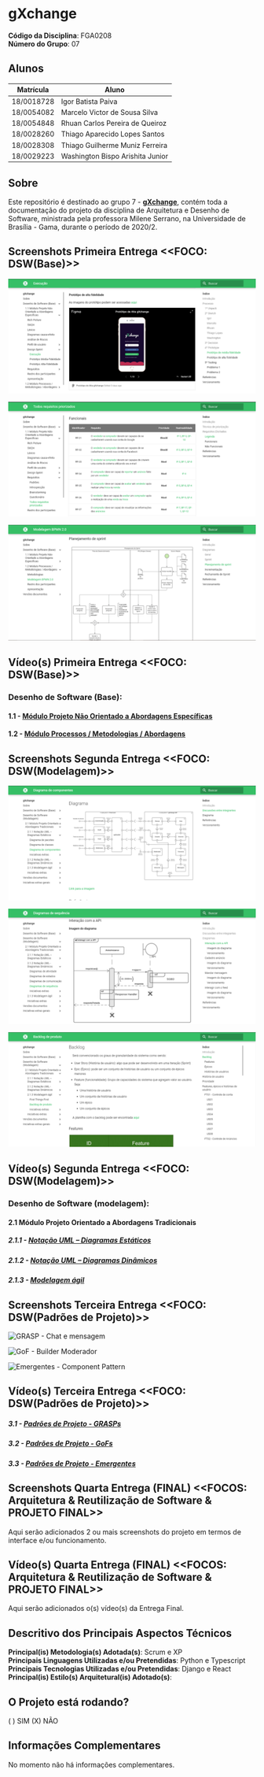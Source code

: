 # gXchange

**Código da Disciplina**: FGA0208<br>
**Número do Grupo**: 07<br>

## Alunos

| Matrícula | Aluno |
| -- | -- |
| 18/0018728  |  Igor Batista Paiva |
| 18/0054082  |  Marcelo Victor de Sousa Silva |
| 18/0054848  |  Rhuan Carlos Pereira de Queiroz |
| 18/0028260  |  Thiago Aparecido Lopes Santos |
| 18/0028308  |  Thiago Guilherme Muniz Ferreira |
| 18/0029223  |  Washington Bispo Arishita Junior |

## Sobre
Este repositório é destinado ao grupo 7 - [**gXchange**](https://github.com/UnBArqDsw2020-2/2020.2_G7_gXchange_DOCS), contém toda a documentação do projeto da disciplina de Arquitetura e Desenho de Software, ministrada pela professora Milene Serrano, na Universidade de Brasília - Gama, durante o período de 2020/2.

## Screenshots Primeira Entrega <<FOCO: DSW(Base)>>

![design_sprint](docs/assets/screenshots/entrega_1/design_sprint.png)

![requisitos](docs/assets/screenshots/entrega_1/requisitos.png)

![bpmn](docs/assets/screenshots/entrega_1/bpmn.png)

## Vídeo(s) Primeira Entrega <<FOCO: DSW(Base)>>

### Desenho de Software (Base):

#### 1.1 - [Módulo Projeto Não Orientado a Abordagens Específicas](https://youtu.be/Jo4Rm84yUq0)

#### 1.2 - [Módulo Processos / Metodologias / Abordagens](https://youtu.be/48xTzKhKb_Y)

## Screenshots Segunda Entrega <<FOCO: DSW(Modelagem)>>

![Diagrama componentes](docs/assets/screenshots/entrega_2/diagrama_componentes.png)

![Diagrama sequência](docs/assets/screenshots/entrega_2/diagrama_sequencia.png)

![Backlog de produto](docs/assets/screenshots/entrega_2/backlog_produto.png)

## Vídeo(s) Segunda Entrega <<FOCO: DSW(Modelagem)>>

### Desenho de Software (modelagem):

#### 2.1 Módulo Projeto Orientado a Abordagens Tradicionais

##### 2.1.1 - [Notação UML – Diagramas Estáticos](https://youtu.be/zOOK5ZxOAwA)

##### 2.1.2 - [Notação UML – Diagramas Dinâmicos](https://youtu.be/_iZWiHMbcMY)

##### 2.1.3 - [Modelagem ágil](https://youtu.be/JOU-X-XP3X0)

## Screenshots Terceira Entrega <<FOCO: DSW(Padrões de Projeto)>>

![GRASP - Chat e mensagem](https://user-images.githubusercontent.com/48963026/114285418-5ed2a100-9a2d-11eb-85e5-97108631c8d6.jpg)

![GoF - Builder Moderador](https://user-images.githubusercontent.com/48963026/114285419-6134fb00-9a2d-11eb-9662-fffd36214cde.jpg)

![Emergentes - Component Pattern](https://user-images.githubusercontent.com/48963026/114285424-698d3600-9a2d-11eb-8382-6730b0a2b92c.jpg)

## Vídeo(s) Terceira Entrega <<FOCO: DSW(Padrões de Projeto)>>

##### 3.1 - [Padrões de Projeto - GRASPs](https://youtu.be/qQglFV-Mie0)

##### 3.2 - [Padrões de Projeto - GoFs](https://youtu.be/4m0vWAqYDn8)

##### 3.3 - [Padrões de Projeto - Emergentes](https://youtu.be/ALiAMjn1VUM)

## Screenshots Quarta Entrega (FINAL) <<FOCOS: Arquitetura & Reutilização de Software & PROJETO FINAL>>
Aqui serão adicionados 2 ou mais screenshots do projeto em termos de interface e/ou funcionamento.

## Vídeo(s) Quarta Entrega (FINAL) <<FOCOS: Arquitetura & Reutilização de Software & PROJETO FINAL>>
Aqui serão adicionados o(s) vídeo(s) da Entrega Final.

## Descritivo dos Principais Aspectos Técnicos

**Principal(is) Metodologia(s) Adotada(s)**: Scrum e XP<br>
**Principais Linguagens Utilizadas e/ou Pretendidas**: Python e Typescript<br>
**Principais Tecnologias Utilizadas e/ou Pretendidas**: Django e React<br>
**Principal(is) Estilo(s) Arquitetural(is) Adotado(s)**:<br>

## O Projeto está rodando?

( ) SIM
(X) NÃO

## Informações Complementares 

No momento não há informações complementares.
